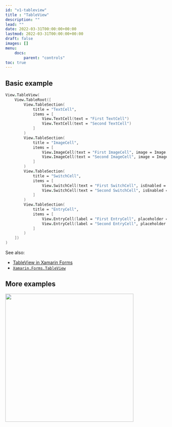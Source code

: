 ```yaml
---
id: "v1-tableview"
title : "TableView"
description: ""
lead: ""
date: 2022-03-31T00:00:00+00:00
lastmod: 2022-03-31T00:00:00+00:00
draft: false
images: []
menu:
    docs:
        parent: "controls"
toc: true
---
```


## Basic example

```fs
View.TableView(
    View.TableRoot([
        View.TableSection(
            title = "TextCell",
            items = [
                View.TextCell(text = "First TextCell") 
                View.TextCell(text = "Second TextCell")
            ]
        )
        View.TableSection(
            title = "ImageCell",
            items = [
                View.ImageCell(text = "First ImageCell", image = Image.ImagePath "icon.png") 
                View.ImageCell(text = "Second ImageCell", image = Image.ImagePath "icon2.png") 
            ]
        )
        View.TableSection(
            title = "SwitchCell",
            items = [
                View.SwitchCell(text = "First SwitchCell", isEnabled = false)
                View.SwitchCell(text = "Second SwitchCell", isEnabled = true)
            ]
        )
        View.TableSection(
            title = "EntryCell",
            items = [
                View.EntryCell(label = "First EntryCell", placeholder = "enter text here")
                View.EntryCell(label = "Second EntryCell", placeholder = "enter more text here")
            ]
        )
    ])
)
```

See also:

* [TableView in Xamarin Forms](https://docs.microsoft.com/en-us/xamarin/xamarin-forms/user-interface/TableView)
* [`Xamarin.Forms.TableView`](https://docs.microsoft.com/en-us/dotnet/api/Xamarin.Forms.TableView)

## More examples

<img src="https://user-images.githubusercontent.com/52166903/60177365-9d737900-9810-11e9-92d5-88487316bbf6.png" width="400">
